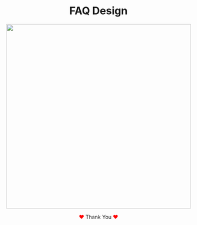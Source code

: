 <h1 align="center">FAQ Design</h1>

<p align="center">
<img width="500px"  src="https://user-images.githubusercontent.com/80118217/194127553-cecbf73b-aff1-47f7-83da-94b181f25795.JPG">
</p>
<p align="center"><span style="color: red;">&hearts;</span> Thank You <span style="color: red;">&hearts;</span></p>
